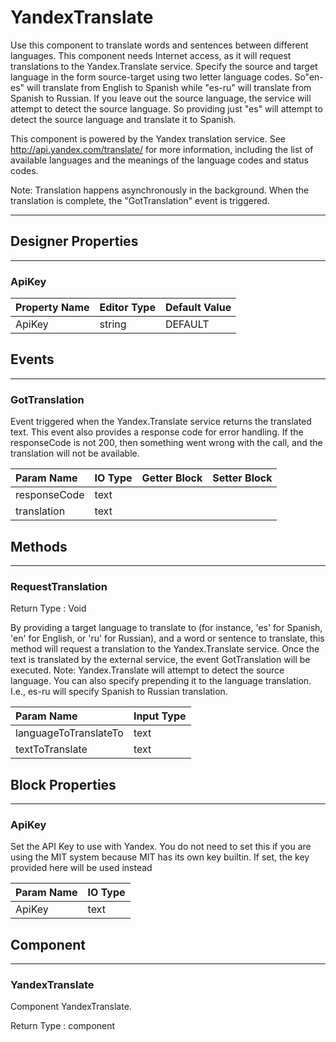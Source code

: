 <!--
  Copyright © 2021-2021 Quantonium, All rights reserved
  Released under the GPL License, Version 3.0
-->

# YandexTranslate

Use this component to translate words and sentences between different languages. This component needs Internet access, as it will request translations to the Yandex.Translate service. Specify the source and target language in the form source-target using two letter language codes. So"en-es" will translate from English to Spanish while "es-ru" will translate from Spanish to Russian. If you leave out the source language, the service will attempt to detect the source language. So providing just "es" will attempt to detect the source language and translate it to Spanish.

This component is powered by the Yandex translation service. See http://api.yandex.com/translate/ for more information, including the list of available languages and the meanings of the language codes and status codes.

Note: Translation happens asynchronously in the background. When the translation is complete, the "GotTranslation" event is triggered.

---

## Designer Properties

---

### ApiKey

| Property Name | Editor Type | Default Value |
| :------------ | :---------- | :------------ |
| ApiKey        | string      | DEFAULT       |

## Events

---

### GotTranslation

<div block-type = "component_event" component-selector = "YandexTranslate" event-selector = "GotTranslation" id = "yandextranslate-gottranslation"></div>

Event triggered when the Yandex.Translate service returns the translated text. This event also provides a response code for error handling. If the responseCode is not 200, then something went wrong with the call, and the translation will not be available.

| Param Name   | IO Type                        | Getter Block                                                                                                                | Setter Block                                                                                                                |
| :----------- | :----------------------------- | :-------------------------------------------------------------------------------------------------------------------------- | :-------------------------------------------------------------------------------------------------------------------------- |
| responseCode | <span class="text">text</span> | <div block-type = "getter" variable-name = responseCode id = "param-get-yandextranslate-gottranslation-responsecode"></div> | <div block-type = "setter" variable-name = responseCode id = "param-set-yandextranslate-gottranslation-responsecode"></div> |
| translation  | <span class="text">text</span> | <div block-type = "getter" variable-name = translation id = "param-get-yandextranslate-gottranslation-translation"></div>   | <div block-type = "setter" variable-name = translation id = "param-set-yandextranslate-gottranslation-translation"></div>   |

## Methods

---

### RequestTranslation

<div block-type = "component_method" component-selector = "YandexTranslate" method-selector = "RequestTranslation" id = "yandextranslate-requesttranslation"></div>

Return Type : <span class="void">Void</span>

By providing a target language to translate to (for instance, 'es' for Spanish, 'en' for English, or 'ru' for Russian), and a word or sentence to translate, this method will request a translation to the Yandex.Translate service. Once the text is translated by the external service, the event GotTranslation will be executed. Note: Yandex.Translate will attempt to detect the source language. You can also specify prepending it to the language translation. I.e., es-ru will specify Spanish to Russian translation.

| Param Name            | Input Type                     |
| :-------------------- | :----------------------------- |
| languageToTranslateTo | <span class="text">text</span> |
| textToTranslate       | <span class="text">text</span> |

## Block Properties

---

### ApiKey

<div block-type = "component_set_get" component-selector = "YandexTranslate" property-selector = "ApiKey" property-type = "set" id = "set-yandextranslate-apikey"></div>

Set the API Key to use with Yandex. You do not need to set this if you are using the MIT system because MIT has its own key builtin. If set, the key provided here will be used instead

| Param Name | IO Type                        |
| :--------- | :----------------------------- |
| ApiKey     | <span class="text">text</span> |

## Component

---

### YandexTranslate

<div block-type = "component_component_block" component-selector = "YandexTranslate" id = "component-yandextranslate"></div>

Component YandexTranslate.

Return Type : <span class="component">component</span>


